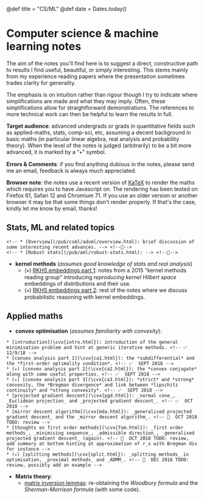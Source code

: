 @def title = "CS/ML"
@def date = Dates.today()

# Computer science & machine learning notes

The aim of the notes you'll find here is to suggest a direct, constructive path to results I find useful, beautiful, or simply interesting.
This stems mainly from my experience reading papers where the presentation sometimes trades clarity for generality.

The emphasis is on intuition rather than rigour though I try to indicate where simplifications are made and what they may imply.
Often, these simplifications allow for straightforward demonstrations.
The references to more technical work can then be helpful to learn the results in full.

**Target audience**: advanced undergrads or grads in quantitative fields such as applied-maths, stats, comp-sci, etc, assuming a decent background in basic maths (in particular linear algebra, real analysis and probability theory).
When the level of the notes is judged (arbitrarily) to be a bit more advanced, it is marked by a "⭒" symbol.

**Errors & Comments**: if you find anything dubious in the notes, please send me an email, feedback is always much appreciated.

**Browser note**: the notes use a recent version of [KaTeX](https://katex.org/) to render the maths which requires you to have Javascript on. The rendering has been tested on Firefox 61, Safari 12 and Chromium 71. If you use an older version or another browser it may be that some things don't render properly. If that's the case, kindly let me know by email, thanks!

<!-- TODO
Once a bit clearer, think of a way to explain what exactly is kept here and how to navigate it otherwise might pile up quite quickly
-->

## Stats, ML and related topics

<!--
* **notes on approximated bayesian inference** (*assumes knowledge of the bayesian framework, familiarity with the exponential family and convex optimisation*)
    * [introduction](/pub/csml/abi/intro.html): 🚫🚫🚫🚫 (ongoing) + discussion of whether it's a good idea + setup for experiments discussed here + references //
        - http://www.orchid.ac.uk/eprints/40/1/fox_vbtut.pdf
        -
    * [exponential family and convexity part 1](/pub/csml/abi/ef-cvx1.html): 🚫🚫🚫🚫 (ongoing)
    * [exponential family and convexity part 2](/pub/csml/abi/ef-cvx2.html): 🚫🚫🚫🚫 (ongoing)
    * [online bayesian learning and assumed density filtering](/pub/csml/abi/obl-adf.html): 🚫🚫🚫🚫 (ongoing)
    * [expectation propagation](/pub/csml/abi/ep.html): 🚫🚫🚫🚫 (ongoing)
    * (⭒) [EP and distributed bayesian inference part 1](/pub/csml/abi/ep-dbi1.html): 🚫🚫🚫🚫 (ongoing)
    * (⭒) [EP and distributed bayesian inference part 1](/pub/csml//abi/ep-dbi2.html): 🚫🚫🚫🚫 (ongoing)
    * (⭒) [EP and distributed bayesian inference part 2](/pub/csml//abi/ep-dbi2.html): 🚫🚫🚫🚫 (ongoing) natural parameter space update, links with SMS
    * (⭒) [EP and distributed bayesian inference part 3](/pub/csml//abi/ep-dbi3.html): 🚫🚫🚫🚫 (ongoing) mean parameter space
    * (⭒) [EP and distributed bayesian inference part 4](/pub/csml//abi/ep-dbi4.html): 🚫🚫🚫🚫 (ongoing) ep energy perspective
    * (⭒) [EP and distributed bayesian inference part 5](/pub/csml//abi/ep-dbi5.html): 🚫🚫🚫🚫 (ongoing) mirror descent for ep energy
-->

<!-- * **adversarial ML** (*research notes on the topic*) -->
    <!-- * [Overview](/pub/csml/advml/overview.html): brief discussion of some interesting recent advances. --> <!--👷-->
    <!-- * [Robust stats](/pub/aml/robust-stats.html): --> <!--👷-->

<!-- 🍺 * *notes on inference on graphical models* -->

* **kernel methods** (*assumes good knowledge of stats and real analysis*)
    * (⭒) [RKHS embeddings part 1](/pub/csml/rkhs/intro-rkhs1.html): notes from a 2015 "kernel methods reading group" introducing *reproducing kernel Hilbert space* embeddings of distributions and their use.
    * (⭒) [RKHS embeddings part 2](/pub/csml/rkhs/intro-rkhs2.html): rest of the notes where we discuss probabilistic reasoning with kernel embeddings. <!--👷-->

## Applied maths

* **convex optimisation** (*assumes familiarity with convexity*):  
<!--
NOTE TODO:
    - harmonise presentation, include a brief overview of each page at top, and summary linking to rest.
-->
    * [introduction](\cvx{intro.html}): introduction of the general minimisation problem and hint at generic iterative methods. <!-- ✅ 12/9/18 -->
    * [convex analysis part 1](\cvx{ca1.html}): the *subdifferential* and the *first-order optimality condition*. <!-- ✅  SEPT 2018 -->
    * (⭒) [convex analysis part 2](\cvx{ca2.html}): the *convex conjugate* along with some useful properties. <!-- ✅  SEPT 2018 -->
    * (⭒) [convex analysis part 3](\cvx{ca3.html}): *strict* and *strong* convexity, the *Bregman divergence* and link between *lipschitz continuity* and *strong convexity*. <!-- ✅  SEPT 2018 -->
    * [projected gradient descent](\cvx{pgd.html}): _normal cone_, _Euclidean projection_ and _projected gradient descent_. <!-- ✅  OCT 2018 -->
    * [mirror descent algorithm](\cvx{mda.html}): _generalised projected gradient descent_ and the _mirror descent algorithm_. <!-- 🚫  OCT 2018 TODO: review -->
    * [thoughts on first order methods](\cvx{fom.html}): _first order methods_, _minimising sequence_, _admissible direction_, _generalised projected gradient descent_ (again). <!-- 🚫  OCT 2018 TODO: review, add summary at bottom hinting at approximation of r_x with Bregman div for instance -->
    * (⭒) [splitting methods](\cvx{split.html}): _splitting methods_ in optimisation, _proximal methods_ and _ADMM_. <!-- 🚫  DEC 2018 TODO: review, possibly add an example -->


* **Matrix theory**:
    * [matrix inversion lemmas](\mth{matinvlem.html}): re-obtaining the _Woodbury formula_ and the _Sherman-Morrison formula_ (with some code).

<!-- 🍺
* *notes on Krylov subspace methods*
    * conjugate gradient
-->
<!-- 🍺 * *notes on matrix theory* -->

<!-- 🍺  **unsorted**
* woodbury formula, link in rkhs part 1 -->
